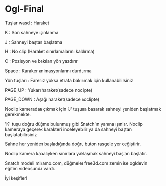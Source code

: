 # Ogl-Final

Tuşlar
wasd        : Haraket

K           : Son sahneye ışınlanma

J           : Sahneyi baştan başlatma

H           : No clip (Haraket sınırlamalarını kaldırma)

C           : Pozisyon ve bakılan yön yazdırır

Space       : Karaker animasyonlarını durdurma

Yön tuşları : Fareniz yoksa etrafa bakınmak için kullanabilirsiniz

PAGE_UP     : Yukarı haraket(sadece noclipte)

PAGE_DOWN   : Aşağı haraket(sadece noclipte)


Noclip kameradan çıkmak için 'J' tuşuna basarak sahneyi yeniden başlatmak gerekmekte.

'K' tuşu doğru düğme bulunmuş gibi Snatch'ın yanına ışınlar. 
Noclip kameraya geçerek karakteri inceleyebilir ya da sahneyi baştan başlatabilirsiniz

Sahne her yeniden başladığında doğru buton rasgele yer değiştirir.

Noclip kamera kapalıyken sınırlara yaklaşmak sahneyi baştan başlatır.

Snatch modeli mixamo.com, düğmeler free3d.com zemin ise ogldevin eğitim videosunda vardı.

İyi keşifler!
